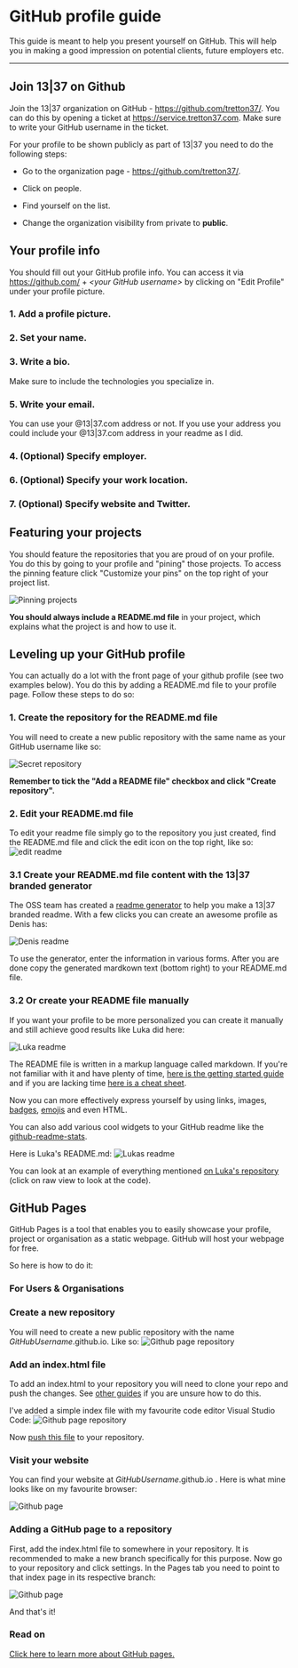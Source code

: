 # GitHub profile guide

This guide is meant to help you present yourself on GitHub. This will help you in making a good impression on potential clients, future employers etc.

---

## Join 13|37 on Github

Join the 13|37 organization on GitHub - https://github.com/tretton37/.
You can do this by opening a ticket at https://service.tretton37.com. Make sure to write your GitHub username in the ticket.

For your profile to be shown publicly as part of 13|37 you need to
do the following steps:

-   Go to the organization page - https://github.com/tretton37/.

-   Click on people.

-   Find yourself on the list.

-   Change the organization visibility from private to **public**.

## Your profile info

You should fill out your GitHub profile info. You can access it via https://github.com/ + *\<your GitHub
username\>* by clicking on "Edit Profile" under your profile picture.

### 1. Add a profile picture.

### 2. Set your name.

### 3. Write a bio.

Make sure to include the technologies you
specialize in. 

### 5. Write your email.

You can use your @13|37.com address or not. If you use your address you could include your @13|37.com address in your readme as I did.

### 4. (Optional) Specify employer.

### 6. (Optional) Specify your work location.

### 7. (Optional) Specify website and Twitter.

## Featuring your projects

You should feature the repositories that you are proud of on your profile. You
do this by going to your profile and "pining" those projects. To access the pinning feature click "Customize your pins" on the top right of your project list.

![Pinning projects](./img/PinningProjects.png)

**You should always include a README.md file** in your project, which explains
what the project is and how to use it.

## Leveling up your GitHub profile

You can actually do a lot with the front page of your github profile (see two examples below). You do this by adding a README.md file to your profile page. Follow these steps to do so:

### 1. Create the repository for the README.md file

You will need to create a new public repository with the same name as your
GitHub username like so:

![Secret repository](./img/secret.png)

**Remember to tick the "Add a README file" checkbox and click "Create repository".**
### 2. Edit your README.md file
To edit your readme file simply go to the repository you just created, find the README.md file and click the edit icon on the top right, like so:
![edit readme](./img/editReadme.png)

### 3.1 Create your README.md file content with the 13|37 branded generator
The OSS team has created a [readme generator](https://oss-tools.1337.services/readmemaker/index.html) to help you make a 13|37 branded readme. With a few clicks you can create an awesome profile as Denis has:

![Denis readme](img/DenisGithubProfile.png)

To use the generator, enter the information in various forms. After you are done copy the generated mardkown text (bottom right) to your README.md file.

### 3.2 Or create your README file manually

If you want your profile to be more personalized you can create it manually and still achieve good results like Luka did here:

![Luka readme](img/luka.png)

The README file is written in a markup language called markdown. If you're not familiar with it and have plenty of time, [here is the getting started
guide](https://www.markdownguide.org/getting-started/) and if you are lacking time [here is a cheat sheet](https://www.markdownguide.org/cheat-sheet/).

Now you can more effectively express yourself by using links, images, [badges](https://dev.to/envoy_/150-badges-for-github-pnk), 
[emojis](https://gist.github.com/rxaviers/7360908) and even HTML. 

You can also add various cool widgets to your GitHub readme like the
[github-readme-stats](https://github.com/anuraghazra/github-readme-stats).

Here is Luka's README.md:
![Lukas readme](img/myReadme.png)

You can look at an example of everything mentioned [on Luka's repository](https://github.com/DoubleL222/Doublel222) (click on raw view to look
at the code).


## GitHub Pages

GitHub Pages is a tool that enables you to easily showcase your profile, project or organisation as a static webpage. GitHub will host your webpage for free.

So here is how to do it:

### For Users & Organisations

### Create a new repository

You will need to create a new public repository with the name *GitHubUsername*.github.io. Like so:
![Github page repository](./img/githubPageRepository.png)

### Add an index.html file

To add an index.html to your repository you will need to clone your repo and push the changes. See [other guides](https://docs.github.com/en/repositories/creating-and-managing-repositories/cloning-a-repository) if you are unsure how to do this.

I've added a simple index file with my favourite code editor Visual Studio Code:
![Github page repository](./img/simpleIndexFile.png)

Now [push this file](https://docs.github.com/en/repositories/working-with-files/managing-files/adding-a-file-to-a-repository) to your repository.

### Visit your website

You can find your website at *GitHubUsername*.github.io . Here is what mine looks like on my favourite browser:

![Github page](./img/website.png)


### Adding a GitHub page to a repository

First, add the index.html file to somewhere in your repository. It is recommended to make a new branch specifically for this purpose.
Now go to your repository and click settings. In the Pages tab you need to point to that index page in its respective branch:

![Github page](./img/githubRepository.png)

And that's it!

### Read on

[Click here to learn more about GitHub pages.](https://docs.github.com/en/pages/getting-started-with-github-pages/about-github-pages)
